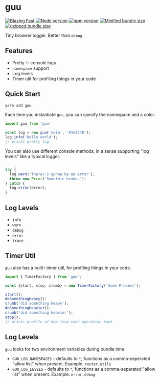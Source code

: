 # guu
[![Blazing Fast](https://badgen.now.sh/badge/speed/blazing%20%F0%9F%94%A5/green)](https://npm.im/tsdx) 
[![Node version](https://img.shields.io/node/v/guu.svg?style=flat)](http://nodejs.org/download/)
[![npm version](https://badge.fury.io/js/guu.svg)](https://badge.fury.io/js/guu)
[![Minified bundle size](https://badgen.net/bundlephobia/min/guu)](https://www.npmjs.com/package/guu)
[![gzipped bundle size](https://badgen.net/bundlephobia/minzip/guu)](https://www.npmjs.com/package/guu)



Tiny browser logger. Better than `debug`.

## Features
* Pretty ✨ console logs
* `namespace` support
* Log levels
* Timer util for profiling things in your code
  
## Quick Start

```sh
yarn add guu
```

Each time you instantiate `guu`, you can specify the namespace and a color.

```js
import guu from 'guu'

const log = new guu('main', '#3e3240');
log.info('hello world');
// prints pretty log
```


You can also use different console methods, in a sense supporting "log levels" like a typical logger.

```js

try {
  log.warn('There\'s gonna be an error');
  throw new Error('Somethin broke.');
} catch {
  log.error(error);
}

```

## Log Levels

* `info`
* `warn`
* `debug`
* `error`
* `trace`

## Timer Util

`guu` also has a built i timer util, for profiling things in your code.

```js
import { TimerFactory } from 'guu';

const {start, stop, crumb} = new TimerFactory('Some Process');

start();
doSomethingHeavy();
crumb('did something heavy');
doSomethingHeavier();
crumb('did something heavier');
stop();
// prints profile of how long each operation took
```

## Log Levels

`guu` looks for two environment variables during bundle time
* `GUU_LOG_NAMESPACES` - defaults to `*`, functions as a comma-seperated "allow list" when present. Example: `router,utils`
* `GUU_LOG_LEVELS` - defaults to `*`, functions as a comma-seperated "allow list" when present. Example: `error,debug`